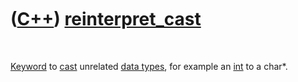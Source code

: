 
 

 

 

 

 

([C++](Cpp.md)) [reinterpret\_cast](CppReinterpret_cast.md)
=============================================================

 

[Keyword](CppKeyword.md) to [cast](CppCast.md) unrelated [data
types](CppDataType.md), for example an [int](CppInt.md) to a char\*.

 

 

 

 

 

 

